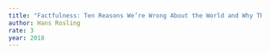 ```yaml
---
title: "Factfulness: Ten Reasons We’re Wrong About the World and Why Things Are Better Than You Think"
author: Hans Rosling
rate: 3
year: 2018
---
```

